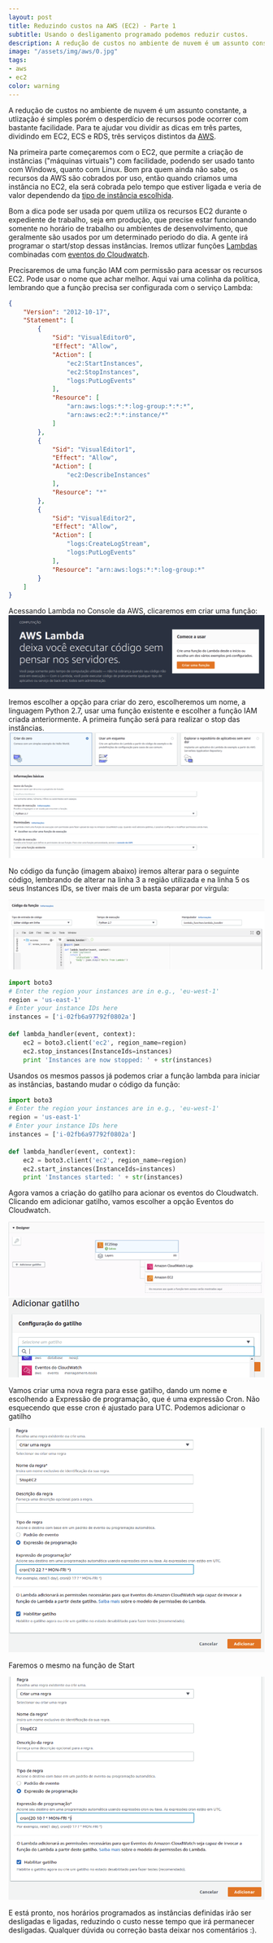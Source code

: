 ```yaml
---
layout: post
title: Reduzindo custos na AWS (EC2) - Parte 1
subtitle: Usando o desligamento programado podemos reduzir custos.
description: A redução de custos no ambiente de nuvem é um assunto constante, a utlização é simples porém o desperdício de recursos pode ocorrer com bastante facilidade. Para te ajudar vou dividir as dicas em três partes, dividindo em EC2, ECS e RDS, três serviços distintos da [AWS](https://aws.amazon.com/pt/).
image: "/assets/img/aws/0.jpg"
tags:
- aws
- ec2
color: warning
---
```


A redução de custos no ambiente de nuvem é um assunto constante, a utlização é simples porém o desperdício de recursos pode ocorrer com bastante facilidade. Para te ajudar vou dividir as dicas em três partes, dividindo em EC2, ECS e RDS, três serviços distintos da [AWS](https://aws.amazon.com/pt/).

Na primeira parte começaremos com o EC2, que permite a criação de instâncias ("máquinas virtuais") com facilidade, podendo ser usado tanto com Windows, quanto com Linux. Bom pra quem ainda não sabe, os recursos da AWS são cobrados por uso, então quando criamos uma instância no EC2, ela será cobrada pelo tempo que estiver ligada e veria de valor dependendo da [tipo de instância escolhida](https://aws.amazon.com/pt/ec2/instance-types/).

Bom a dica pode ser usada por quem utiliza os recursos EC2 durante o expediente de trabalho, seja em produção, que precise estar funcionando somente no horário de trabalho ou ambientes de desenvolvimento, que geralmente são usados por um determinado periodo do dia. A gente irá programar o start/stop dessas instâncias. Iremos utlizar funções [Lambdas](https://aws.amazon.com/pt/lambda/) combinadas com [eventos do Cloudwatch](https://docs.aws.amazon.com/pt_br/AmazonCloudWatch/latest/events/WhatIsCloudWatchEvents.html).

Precisaremos de uma função IAM com permissão para acessar os recursos EC2. Pode usar o nome que achar melhor. Aqui vai uma colinha da política, lembrando que a função precisa ser configurada com o serviço Lambda:
```json
{
    "Version": "2012-10-17",
    "Statement": [
        {
            "Sid": "VisualEditor0",
            "Effect": "Allow",
            "Action": [
                "ec2:StartInstances",
                "ec2:StopInstances",
                "logs:PutLogEvents"
            ],
            "Resource": [
                "arn:aws:logs:*:*:log-group:*:*:*",
                "arn:aws:ec2:*:*:instance/*"
            ]
        },
        {
            "Sid": "VisualEditor1",
            "Effect": "Allow",
            "Action": [
                "ec2:DescribeInstances"
            ],
            "Resource": "*"
        },
        {
            "Sid": "VisualEditor2",
            "Effect": "Allow",
            "Action": [
                "logs:CreateLogStream",
                "logs:PutLogEvents"
            ],
            "Resource": "arn:aws:logs:*:*:log-group:*"
        }
    ]
}
```

Acessando Lambda no Console da AWS, clicaremos em criar uma função:
![Criar função](/assets/img/aws/1.png)

Iremos escolher a opção para criar do zero, escolheremos um nome, a linguagem Python 2.7, usar uma função existente e escolher a função IAM criada anteriormente. A primeira função será para realizar o stop das instâncias.
![](/assets/img/aws/2.png)

No código da função (imagem abaixo) iremos alterar para o seguinte código, lembrando de alterar na linha 3 a região utilizada e na linha 5 os seus Instances IDs, se tiver mais de um basta separar por vírgula:

![](/assets/img/aws/3.png)

```python
import boto3
# Enter the region your instances are in e.g., 'eu-west-1'
region = 'us-east-1'
# Enter your instance IDs here
instances = ['i-02fb6a97792f0802a']

def lambda_handler(event, context):
    ec2 = boto3.client('ec2', region_name=region)
    ec2.stop_instances(InstanceIds=instances)
    print 'Instances are now stopped: ' + str(instances)
```

Usandos os mesmos passos já podemos criar a função lambda para iniciar as instâncias, bastando mudar o código da função:
```python
import boto3
# Enter the region your instances are in e.g., 'eu-west-1'
region = 'us-east-1'
# Enter your instance IDs here
instances = ['i-02fb6a97792f0802a']

def lambda_handler(event, context):
    ec2 = boto3.client('ec2', region_name=region)
    ec2.start_instances(InstanceIds=instances)
    print 'Instances started: ' + str(instances)
```

Agora vamos a criação do gatilho para acionar os eventos do Cloudwatch. Clicando em adicionar gatilho, vamos escolher a opção Eventos do Cloudwatch.

![](/assets/img/aws/4.png)
![](/assets/img/aws/5.png)

Vamos criar uma nova regra para esse gatilho, dando um nome e escolhendo a Expressão de programação, que é uma expressão Cron. Não esquecendo que esse cron é ajustado para UTC. Podemos adicionar o gatilho

![](/assets/img/aws/6.png)

Faremos o mesmo na função de Start

![](/assets/img/aws/7.png)

E está pronto, nos horários programados as instâncias definidas irão ser desligadas e ligadas, reduzindo o custo nesse tempo que irá permanecer desligadas. Qualquer dúvida ou correção basta deixar nos comentários :).
